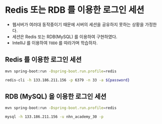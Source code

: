 # Redis 또는 RDB 를 이용한 로그인 세션

* 웹서버가 여러대 동작중이기 때문에 서버의 세션을 공유하지 못하는 상황을 가정한다.
* 세션은 Redis 또는 RDB(MySQL) 를 이용하여 구현하였다.
* IntelliJ 를 이용하여 `TODO` 를 따라가며 학습하자. 

## Redis 를 이용한 로그인 세션

```bash
mvn spring-boot:run -Dspring-boot.run.profile=redis
```

```bash
redis-cli -h 133.186.211.156 -p 6379 -n 33 -a ${password}
```

## RDB (MySQL) 을 이용한 로그인 세션
```bash
mvn spring-boot:run -Dspring-boot.run.profile=redis
```
```bash
mysql -h 133.186.211.156 -u nhn_academy_30 -p
```
